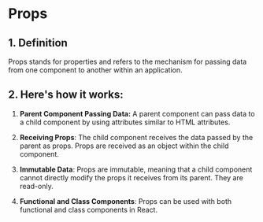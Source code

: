 # Props
## 1. Definition
Props stands for properties and refers to the mechanism for passing data from one component to another within an application.

## 2. Here's how it works:
1. <b>Parent Component Passing Data:</b> A parent component can pass data to a child component by using attributes similar to HTML attributes.

2. <b>Receiving Props</b>: The child component receives the data passed by the parent as props. Props are received as an object within the child component.

3. <b>Immutable Data</b>: Props are immutable, meaning that a child component cannot directly modify the props it receives from its parent. They are read-only.

4. <b>Functional and Class Components</b>: Props can be used with both functional and class components in React.
